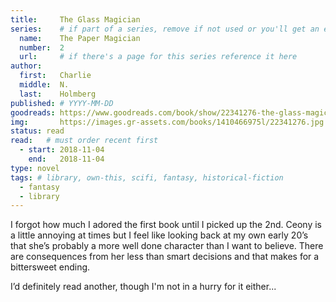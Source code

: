 ```yaml
---
title:     The Glass Magician
series:    # if part of a series, remove if not used or you'll get an error
  name:    The Paper Magician
  number:  2
  url:     # if there's a page for this series reference it here
author: 
  first:   Charlie 
  middle:  N. 
  last:    Holmberg
published: # YYYY-MM-DD 
goodreads: https://www.goodreads.com/book/show/22341276-the-glass-magician
img:       https://images.gr-assets.com/books/1410466975l/22341276.jpg
status: read
read:   # must order recent first
  - start: 2018-11-04 
    end:   2018-11-04
type: novel
tags: # library, own-this, scifi, fantasy, historical-fiction
  - fantasy
  - library
---
```


I forgot how much I adored the first book until I picked up the 2nd. Ceony is a little annoying at times but I feel like looking back at my own early 20’s that she’s probably a more well done character than I want to believe. There are consequences from her less than smart decisions and that makes for a bittersweet ending. 

I’d definitely read another, though I'm not in a hurry for it either...